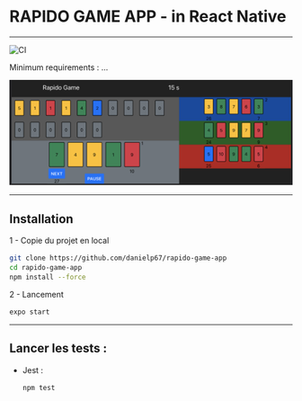 # RAPIDO GAME APP - in React Native

---

![CI](https://github.com/danielp67/rapido-game-app/actions/workflows/release/badge.svg?branch=develop)

Minimum requirements : ...


![preview](documentation/preview.png)

---
## Installation


1 - Copie du projet en local
```sh
git clone https://github.com/danielp67/rapido-game-app
cd rapido-game-app
npm install --force
```


2 - Lancement
```sh
expo start
```
---

## Lancer les tests :

- Jest :
  ```sh
  npm test
  ```


